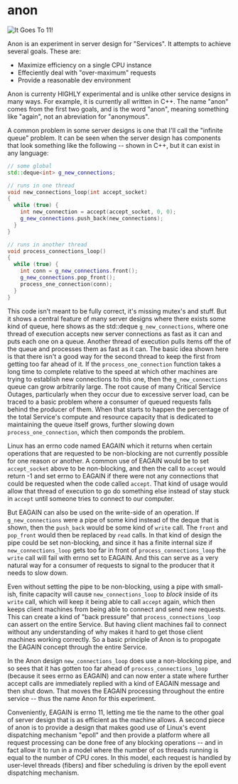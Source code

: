 anon
====

![It Goes To 11!](http://beerpulse.com/wp-content/uploads/2011/08/BellsGoesTo11Front.png?raw=true)

Anon is an experiment in server design for "Services".  It attempts to achieve
several goals.  These are:

* Maximize efficiency on a single CPU instance
* Effeciently deal with "over-maximum" requests
* Provide a reasonable dev environment

Anon is currenty HIGHLY experimental and is unlike other service designs in many
ways.  For example, it is currently all written in C++.  The name "anon" comes
from the first two goals, and is the word "anon", meaning something like "again",
not an abreviation for "anonymous".

A common problem in some server designs is one that I'll call the "infinite queue"
problem.  It can be seen when the server design has components that look something
like the following -- shown in C++, but it can exist in any language:

```C++
// some global
std::deque<int> g_new_connections;

// runs in one thread
void new_connections_loop(int accept_socket)
{
  while (true) {
    int new_connection = accept(accept_socket, 0, 0);
    g_new_connections.push_back(new_connections);
  }
}

// runs in another thread
void process_connections_loop()
{
  while (true) {
    int conn = g_new_connections.front();
    g_new_connections.pop_front();
    process_one_connection(conn);
  }
}
```

This code isn't meant to be fully correct, it's missing mutex's and stuff.
But it shows a central feature of many server designs where there exists some
kind of queue, here shows as the std::deque `g_new_connections`, where one thread
of execution accepts new server connections as fast as it can and puts each
one on a queue.  Another thread of execution pulls items off the of the queue
and processes them as fast as it can.  The basic idea shown here is that there
isn't a good way for the second thread to keep the first from getting too far
ahead of it.  If the `process_one_connection` function takes a long time to
complete relative to the speed at which other machines are trying to establish
new connections to this one, then the `g_new_connections` queue can grow
arbitrarily large.  The root cause of many Critical Service Outages, particularly
when they occur due to excessive server load, can be traced to a basic problem
where a consumer of queued requests falls behind the producer of them.  When
that starts to happen the percentage of the total Service's compute and resource
capacity that is dedicated to maintaining the queue itself grows, further
slowing down `process_one_connection`, which then componds the problem.

Linux has an errno code named EAGAIN which it returns when certain operations
that are requested to be non-blocking are not currently possible for one reason
or another.  A common use of EAGAIN would be to set `accept_socket` above to
be non-blocking, and then the call to `accept` would return -1 and set errno
to EAGAIN if there were not any connections that could be requested when the
code called `accept`.   That kind of usage would allow that thread of execution
to go do something else instead of stay stuck in `accept` until someone tries
to connect to our computer.

But EAGAIN can also be used on the write-side of an operation.  If
`g_new_connections` were a pipe of some kind instead of the deque that is
shown, then the `push_back` would be some kind of `write` call.  The `front`
and `pop_front` would then be replaced by `read` calls.  In that kind of design
the pipe could be set non-blocking, and since it has a finite internal size
if `new_connections_loop` gets too far in front of `process_connections_loop`
the `write` call will fail with errno set to EAGAIN.  And this can serve as
a very natural way for a consumer of requests to signal to the producer that
it needs to slow down.

Even without setting the pipe to be non-blocking, using a pipe with small-ish,
finite capacity will cause `new_connections_loop` to *block* inside of its
`write` call, which will keep it being able to call `accept` again, which
then keeps client machines from being able to connect and send new requests.
This can create a kind of "back pressure" that `process_connections_loop` can
assert on the entire Service.  But having client machines fail to connect
without any understanding of why makes it hard to get those client machines
working correctly.  So a basic principle of Anon is to propogate the EAGAIN
concept through the entire Service.

In the Anon design `new_connections_loop` does use a non-blocking pipe, and
so sees that it has gotten too far ahead of `process_connections_loop` (because
it sees errno as EAGAIN) and can now enter a state where further accept calls
are immediately replied with a kind of EAGAIN message and then shut down.  That
moves the EAGAIN processing throughout the entire service -- thus the name Anon
for this experiment.

Conveniently, EAGAIN is errno 11, letting me tie the name to the other goal
of server design that is as efficient as the machine allows.  A second piece
of anon is to provide a design that makes good use of Linux's event dispatching
mechanism "epoll" and then provide a platform where all request processing
can be done free of any blocking operations -- and in fact allow it to run
in a model where the number of os threads running is equal to the number of
CPU cores.  In this model, each request is handled by user-level threads
(fibers) and fiber scheduling is driven by the epoll event dispatching mechanism.

    
